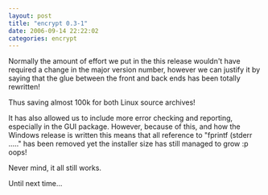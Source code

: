 ```yaml
---
layout: post
title: "encrypt 0.3-1"
date: 2006-09-14 22:22:02
categories: encrypt
---
```

Normally the amount of effort we put in the this release wouldn't have required a change in the major version number, however we can justify it by saying that the glue between the front and back ends has been totally rewritten!

Thus saving almost 100k for both Linux source archives!

It has also allowed us to include more error checking and reporting, especially in the GUI package. However, because of this, and how the Windows release is written this means that all reference to "fprintf (stderr ....." has been removed yet the installer size has still managed to grow :p oops!

Never mind, it all still works.

Until next time...
